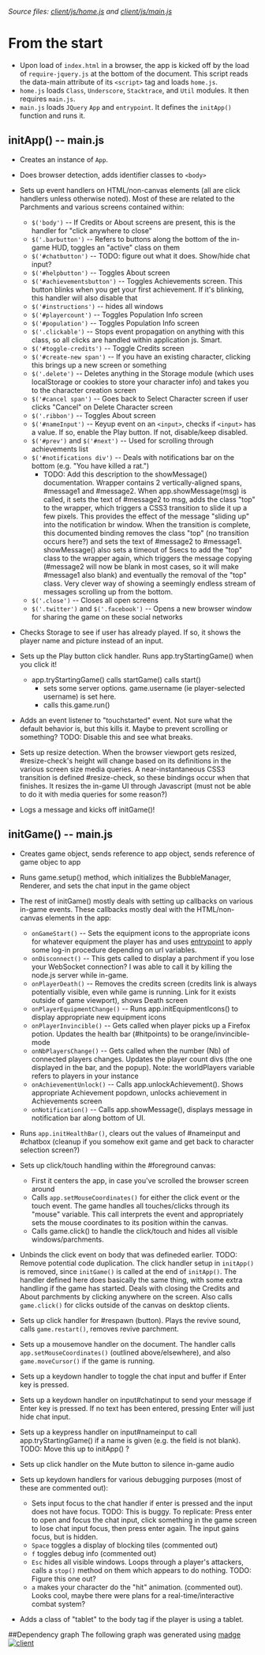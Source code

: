 *Source files: [client/js/home.js](https://github.com/browserquest/BrowserQuest/blob/master/client/js/home.js) and [client/js/main.js](https://github.com/browserquest/BrowserQuest/blob/master/client/js/main.js)*

# From the start

* Upon load of `index.html` in a browser, the app is kicked off by the load of `require-jquery.js` at the bottom of the document.  This script reads the data-main attribute of its `<script>` tag and loads `home.js`.
* `home.js` loads `Class`, `Underscore`, `Stacktrace`, and `Util` modules.  It then requires `main.js`.
* `main.js` loads `JQuery` `App` and `entrypoint`.  It defines the `initApp()` function and runs it.

## initApp() -- main.js

* Creates an instance of `App`.

* Does browser detection, adds identifier classes to `<body>`

* Sets up event handlers on HTML/non-canvas elements (all are click handlers unless otherwise noted).  Most of these are related to the Parchments and various screens contained within:
  * `$('body')` -- If Credits or About screens are present, this is the handler for "click anywhere to close"
  * `$('.barbutton')` -- Refers to buttons along the bottom of the in-game HUD, toggles an "active" class on them
  * `$('#chatbutton')` -- TODO: figure out what it does.  Show/hide chat input?
  * `$('#helpbutton')` -- Toggles About screen
  * `$('#achievementsbutton')` -- Toggles Achievements screen.  This button blinks when you get your first achievement.  If it's blinking, this handler will also disable that
  * `$('#instructions')` -- hides all windows
  * `$('#playercount')` -- Toggles Population Info screen
  * `$('#population')` -- Toggles Population Info screen
  * `$('.clickable')` -- Stops event propagation on anything with this class, so all clicks are handled within application js.  Smart.
  * `$('#toggle-credits')` -- Toggle Credits screen
  * `$('#create-new span')` -- If you have an existing character, clicking this brings up a new screen or something
  * `$('.delete')` -- Deletes anything in the Storage module (which uses localStorage or cookies to store your character info) and takes you to the character creation screen
  * `$('#cancel span')` -- Goes back to Select Character screen if user clicks "Cancel" on Delete Character screen
  * `$('.ribbon')` -- Toggles About screen
  * `$('#nameInput')` -- Keyup event on an `<input>`, checks if `<input>` has a value.  If so, enable the Play button.  If not, disable/keep disabled.
  * `$('#prev')` and `$('#next')` -- Used for scrolling through achievements list
  * `$('#notifications div')` -- Deals with notifications bar on the bottom (e.g. "You have killed a rat.")  
      * TODO: Add this description to the showMessage() documentation.  Wrapper contains 2 vertically-aligned spans, #message1 and #message2.  When app.showMessage(msg) is called, it sets the text of #message2 to msg, adds the class "top" to the wrapper, which triggers a CSS3 transition to slide it up a few pixels.  This provides the effect of the message "sliding up" into the notification br window.  When the transition is complete, this documented binding removes the class "top" (no transition occurs here?) and sets the text of #message2 to #message1.  showMessage() also sets a timeout of 5secs to add the "top" class to the wrapper again, which triggers the message copying (#message2 will now be blank in most cases, so it will make #message1 also blank) and eventually the removal of the "top" class.  Very clever way of showing a seemingly endless stream of messages scrolling up from the bottom.
  * `$('.close')` -- Closes all open screens
  * `$('.twitter')` and `$('.facebook')` -- Opens a new browser window for sharing the game on these social networks

* Checks Storage to see if user has already played.  If so, it shows the player name and picture instead of an input.

* Sets up the Play button click handler.  Runs app.tryStartingGame() when you click it!
  * app.tryStartingGame() calls startGame() calls start()
    * sets some server options. game.username (ie player-selected username) is set here. 
    * calls this.game.run()


* Adds an event listener to "touchstarted" event.  Not sure what the default behavior is, but this kills it.  Maybe to prevent scrolling or something?  TODO: Disable this and see what breaks.

* Sets up resize detection.  When the browser viewport gets resized, #resize-check's height will change based on its definitions in the various screen size media queries.  A near-instantaneous CSS3 transition is defined #resize-check, so these bindings occur when that finishes.  It resizes the in-game UI through Javascript (must not be able to do it with media queries for some reason?)

* Logs a message and kicks off initGame()!



## initGame() -- main.js

* Creates game object, sends reference to app object, sends reference of game objec to app

* Runs game.setup() method, which initializes the BubbleManager, Renderer, and sets the chat input in the game object

* The rest of initGame() mostly deals with setting up callbacks on various in-game events.  These callbacks mostly deal with the HTML/non-canvas elements in the app:

  * `onGameStart()` -- Sets the equipment icons to the appropriate icons for whatever equipment the player has and uses [entrypoint](https://github.com/browserquest/BrowserQuest/blob/master/client/js/entrypoint.js) to apply some log-in procedure depending on url variables.
  * `onDisconnect()` -- This gets called to display a parchment if you lose your WebSocket connection?  I was able to call it by killing the node.js server while in-game.
  * `onPlayerDeath()` -- Removes the credits screen (credits link is always potentially visible, even while game is running.  Link for it exists outside of game viewport), shows Death screen
  * `onPlayerEquipmentChange()` -- Runs app.initEquipmentIcons() to display appropriate new equipment icons
  * `onPlayerInvincible()` -- Gets called when player picks up a Firefox potion. Updates the health bar (#hitpoints) to be orange/invincible-mode
  * `onNbPlayersChange()` -- Gets called when the number (Nb) of connected players changes. Updates the player count divs (the one displayed in the bar, and the popup).  Note: the worldPlayers variable refers to players in your instance
  * `onAchievementUnlock()` -- Calls app.unlockAchievement().  Shows appropriate Achievement popdown, unlocks achievement in Achievements screen
  * `onNotification()` -- Calls app.showMessage(), displays message in notification bar along bottom of UI.

* Runs `app.initHealthBar()`, clears out the values of #nameinput and #chatbox (cleanup if you somehow exit game and get back to character selection screen?)

* Sets up click/touch handling within the #foreground canvas:
  * First it centers the app, in case you've scrolled the browser screen around
  * Calls `app.setMouseCoordinates()` for either the click event or the touch event.  The game handles all touches/clicks through its "mouse" variable.  This call interprets the event and appropriately sets the mouse coordinates to its position within the canvas.
  * Calls game.click() to handle the click/touch and hides all visible windows/parchments.

* Unbinds the click event on body that was defineded earlier.  TODO: Remove potential code duplication.  The click handler setup in `initApp()` is removed, since `initGame()` is called at the end of `initApp()`.  The handler defined here does basically the same thing, with some extra handling if the game has started.  Deals with closing the Credits and About parchments by clicking anywhere on the screen.  Also calls `game.click()` for clicks outside of the canvas on desktop clients.

* Sets up click handler for #respawn (button).  Plays the revive sound, calls `game.restart()`, removes revive parchment.

* Sets up a mousemove handler on the document.  The handler calls `app.setMouseCoordinates()` (outlined above/elsewhere), and also `game.moveCursor()` if the game is running.

* Sets up a keydown handler to toggle the chat input and buffer if Enter key is pressed.

* Sets up a keydown handler on input#chatinput to send your message if Enter key is pressed.  If no text has been entered, pressing Enter will just hide chat input.

* Sets up a keypress handler on input#nameinput to call app.tryStartingGame() if a name is given (e.g. the field is not blank).  TODO: Move this up to initApp() ?

* Sets up click handler on the Mute button to silence in-game audio

* Sets up keydown handlers for various debugging purposes (most of these are commented out):
  * Sets input focus to the chat handler if enter is pressed and the input does not have focus.  TODO: This is buggy.  To replicate: Press enter to open and focus the chat input, click something in the game screen to lose chat input focus, then press enter again.  The input gains focus, but is hidden.
  * `Space` toggles a display of blocking tiles (commented out)
  * `f` toggles debug info (commented out)
  * `Esc` hides all visible windows.  Loops through a player's attackers, calls a `stop()` method on them which appears to do nothing.  TODO: Figure this one out?
  * `a` makes your character do the "hit" animation.  (commented out).  Looks cool, maybe there were plans for a real-time/interactive combat system?

* Adds a class of "tablet" to the body tag if the player is using a tablet.

##Dependency graph
The following graph was generated using [madge](https://npmjs.org/package/madge)
[![client](https://f.cloud.github.com/assets/3218235/123582/0292f9d0-6ecb-11e2-8420-40730abb382b.png)](https://f.cloud.github.com/assets/3218235/123582/0292f9d0-6ecb-11e2-8420-40730abb382b.png)